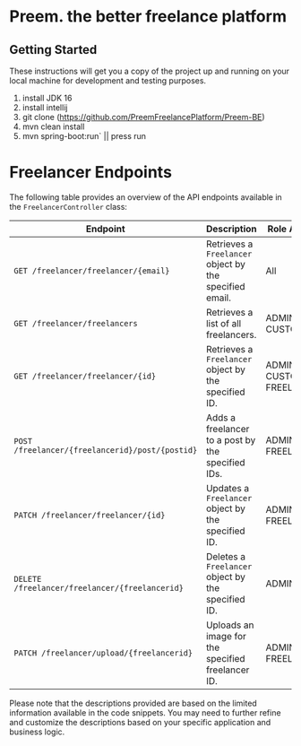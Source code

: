 # Preem. the better freelance platform

## Getting Started
These instructions will get you a copy of the project up and running on your local machine for development and testing purposes.

1. install JDK 16
2. install intellij
3. git clone (https://github.com/PreemFreelancePlatform/Preem-BE)
4. mvn clean install
5. mvn spring-boot:run` || press run

# Freelancer Endpoints
The following table provides an overview of the API endpoints available in the `FreelancerController` class:

| Endpoint                                               | Description                                                            | Role Access |
| ------------------------------------------------------ | ---------------------------------------------------------------------- | ----------- |
| `GET /freelancer/freelancer/{email}`                   | Retrieves a `Freelancer` object by the specified email.                | All         |
| `GET /freelancer/freelancers`                          | Retrieves a list of all freelancers.                                   | ADMIN, CUSTOMER |
| `GET /freelancer/freelancer/{id}`                      | Retrieves a `Freelancer` object by the specified ID.                   | ADMIN, CUSTOMER, FREELANCER |
| `POST /freelancer/{freelancerid}/post/{postid}`        | Adds a freelancer to a post by the specified IDs.                      | ADMIN, FREELANCER |
| `PATCH /freelancer/freelancer/{id}`                    | Updates a `Freelancer` object by the specified ID.                     | ADMIN, FREELANCER |
| `DELETE /freelancer/freelancer/{freelancerid}`         | Deletes a `Freelancer` object by the specified ID.                     | ADMIN |
| `PATCH /freelancer/upload/{freelancerid}`              | Uploads an image for the specified freelancer ID.                      | ADMIN, FREELANCER |


Please note that the descriptions provided are based on the limited information available in the code snippets. You may need to further refine and customize the descriptions based on your specific application and business logic.

